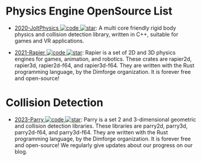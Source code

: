 # Physics Engine OpenSource List

- [2020-JoltPhysics ![code](https://ng-tech.icu/assets/code.svg) ![star](https://img.shields.io/github/stars/jrouwe/JoltPhysics)](https://github.com/jrouwe/JoltPhysics): A multi core friendly rigid body physics and collision detection library, written in C++, suitable for games and VR applications.

- [2021-Rapier ![code](https://ng-tech.icu/assets/code.svg) ![star](https://img.shields.io/github/stars/dimforge/rapier)](https://github.com/dimforge/rapier): Rapier is a set of 2D and 3D physics engines for games, animation, and robotics. These crates are rapier2d, rapier3d, rapier2d-f64, and rapier3d-f64. They are written with the Rust programming language, by the Dimforge organization. It is forever free and open-source!

# Collision Detection

- [2023-Parry ![code](https://ng-tech.icu/assets/code.svg) ![star](https://img.shields.io/github/stars/dimforge/parry)](https://github.com/dimforge/parry): Parry is a set 2 and 3-dimensional geometric and collision detection libraries. These libraries are parry2d, parry3d, parry2d-f64, and parry3d-f64. They are written with the Rust programming language, by the Dimforge organization. It is forever free and open-source! We regularly give updates about our progress on our blog.
